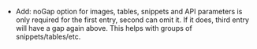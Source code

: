 * Add: noGap option for images, tables, snippets and API parameters is only required for the first entry, second can omit it.
If it does, third entry will have a gap again above. This helps with groups of snippets/tables/etc.